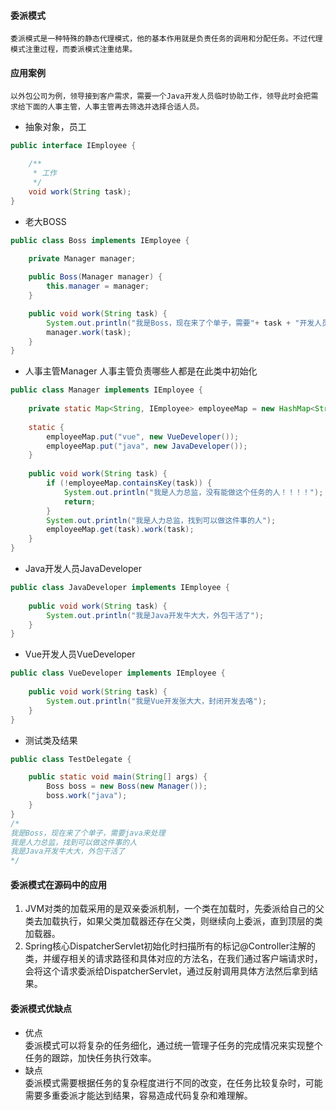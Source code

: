 #### 委派模式 ###
~~~
委派模式是一种特殊的静态代理模式，他的基本作用就是负责任务的调用和分配任务。不过代理模式注重过程，而委派模式注重结果。
~~~
#### 应用案例 ####
~~~
以外包公司为例，领导接到客户需求，需要一个Java开发人员临时协助工作，领导此时会把需求给下面的人事主管，人事主管再去筛选并选择合适人员。
~~~
+ 抽象对象，员工
```java
public interface IEmployee {

	/**
	 * 工作
	 */
	void work(String task);
}
```
+ 老大BOSS
```java
public class Boss implements IEmployee {
	
	private Manager manager;

	public Boss(Manager manager) {
		this.manager = manager;
	}

	public void work(String task) {
		System.out.println("我是Boss，现在来了个单子，需要"+ task + "开发人员来处理");
		manager.work(task);
	}
}
```
+ 人事主管Manager
人事主管负责哪些人都是在此类中初始化
```java
public class Manager implements IEmployee {
	
	private static Map<String, IEmployee> employeeMap = new HashMap<String, IEmployee>();
	
	static {
		employeeMap.put("vue", new VueDeveloper());
		employeeMap.put("java", new JavaDeveloper());
	}
	
	public void work(String task) {
		if (!employeeMap.containsKey(task)) {
			System.out.println("我是人力总监，没有能做这个任务的人！！！！");
			return;
		}
		System.out.println("我是人力总监，找到可以做这件事的人");
		employeeMap.get(task).work(task);
	}
}
```
+ Java开发人员JavaDeveloper
```java
public class JavaDeveloper implements IEmployee {
	
	public void work(String task) {
		System.out.println("我是Java开发牛大大，外包干活了");	
	}
}
```
+ Vue开发人员VueDeveloper
```java
public class VueDeveloper implements IEmployee {
	
	public void work(String task) {
		System.out.println("我是Vue开发张大大，封闭开发去咯");
	}
}
```
+ 测试类及结果
```java
public class TestDelegate {

	public static void main(String[] args) {
		Boss boss = new Boss(new Manager());
		boss.work("java");
	}
}
/*
我是Boss，现在来了个单子，需要java来处理
我是人力总监，找到可以做这件事的人
我是Java开发牛大大，外包干活了
*/
```
#### 委派模式在源码中的应用 ####
1. JVM对类的加载采用的是双亲委派机制，一个类在加载时，先委派给自己的父类去加载执行，如果父类加载器还存在父类，则继续向上委派，直到顶层的类加载器。
2. Spring核心DispatcherServlet初始化时扫描所有的标记@Controller注解的类，并缓存相关的请求路径和具体对应的方法名，在我们通过客户端请求时，会将这个请求委派给DispatcherServlet，通过反射调用具体方法然后拿到结果。
#### 委派模式优缺点 ####
+ 优点  
委派模式可以将复杂的任务细化，通过统一管理子任务的完成情况来实现整个任务的跟踪，加快任务执行效率。  
+ 缺点  
委派模式需要根据任务的复杂程度进行不同的改变，在任务比较复杂时，可能需要多重委派才能达到结果，容易造成代码复杂和难理解。
